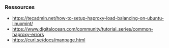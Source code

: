 ### Ressources

- https://tecadmin.net/how-to-setup-haproxy-load-balancing-on-ubuntu-linuxmint/
- https://www.digitalocean.com/community/tutorial_series/common-haproxy-errors
- https://curl.se/docs/manpage.html

